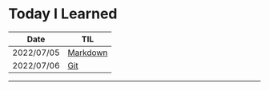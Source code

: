# Today I Learned

| Date       | TIL                                                          |
| ---------- | ------------------------------------------------------------ |
| 2022/07/05 | [Markdown](https://github.com/myeonghwan57/TIL/blob/master/0705/markdown.md) |
| 2022/07/06 | [Git](https://github.com/myeonghwan57/TIL/tree/master/0706)  |



___

